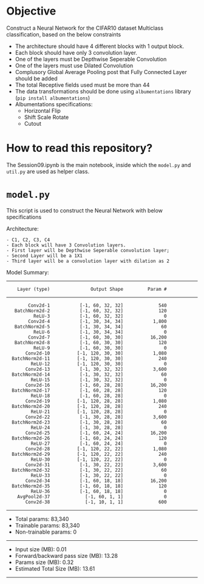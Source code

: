 # Objective

Construct a Neural Network for the CIFAR10 dataset Multiclass classification, based on the below constraints

- The architecture should have 4 different blocks with 1 output block.
- Each block should have only 3 convolution layer.
- One of the layers must be Depthwise Seperable Convolution
- One of the layers must use Dilated Convolution
- Complusory Global Average Pooling post that Fully Connected Layer should be added
- The total Receptive fields used must be more than 44
- The data transformations should be done using `albumentations` library (`pip install albumentations`)
- Albumentations specifications:
  - Horizontal Flip
  - Shift Scale Rotate
  - Cutout
 
# How to read this repository?

The Session09.ipynb is the main notebook, inside which the `model.py` and `util.py` are used as helper class.

# `model.py`

This script is used to construct the Neural Network with below specifications

Architecture:

    - C1, C2, C3, C4
    - Each block will have 3 Convolution layers.
    - First layer will be Depthwise Seperable convolution layer; 
    - Second Layer will be a 1X1
    - Third layer will be a convolution layer with dilation as 2

Model Summary:

----------------------------------------------------------------

        Layer (type)               Output Shape         Param #
        
----------------------------------------------------------------

            Conv2d-1           [-1, 60, 32, 32]             540
       BatchNorm2d-2           [-1, 60, 32, 32]             120
              ReLU-3           [-1, 60, 32, 32]               0
            Conv2d-4           [-1, 30, 34, 34]           1,800
       BatchNorm2d-5           [-1, 30, 34, 34]              60
              ReLU-6           [-1, 30, 34, 34]               0
            Conv2d-7           [-1, 60, 30, 30]          16,200
       BatchNorm2d-8           [-1, 60, 30, 30]             120
              ReLU-9           [-1, 60, 30, 30]               0
           Conv2d-10          [-1, 120, 30, 30]           1,080
      BatchNorm2d-11          [-1, 120, 30, 30]             240
             ReLU-12          [-1, 120, 30, 30]               0
           Conv2d-13           [-1, 30, 32, 32]           3,600
      BatchNorm2d-14           [-1, 30, 32, 32]              60
             ReLU-15           [-1, 30, 32, 32]               0
           Conv2d-16           [-1, 60, 28, 28]          16,200
      BatchNorm2d-17           [-1, 60, 28, 28]             120
             ReLU-18           [-1, 60, 28, 28]               0
           Conv2d-19          [-1, 120, 28, 28]           1,080
      BatchNorm2d-20          [-1, 120, 28, 28]             240
             ReLU-21          [-1, 120, 28, 28]               0
           Conv2d-22           [-1, 30, 28, 28]           3,600
      BatchNorm2d-23           [-1, 30, 28, 28]              60
             ReLU-24           [-1, 30, 28, 28]               0
           Conv2d-25           [-1, 60, 24, 24]          16,200
      BatchNorm2d-26           [-1, 60, 24, 24]             120
             ReLU-27           [-1, 60, 24, 24]               0
           Conv2d-28          [-1, 120, 22, 22]           1,080
      BatchNorm2d-29          [-1, 120, 22, 22]             240
             ReLU-30          [-1, 120, 22, 22]               0
           Conv2d-31           [-1, 30, 22, 22]           3,600
      BatchNorm2d-32           [-1, 30, 22, 22]              60
             ReLU-33           [-1, 30, 22, 22]               0
           Conv2d-34           [-1, 60, 18, 18]          16,200
      BatchNorm2d-35           [-1, 60, 18, 18]             120
             ReLU-36           [-1, 60, 18, 18]               0
        AvgPool2d-37             [-1, 60, 1, 1]               0
           Conv2d-38             [-1, 10, 1, 1]             600
           
----------------------------------------------------------------

- Total params: 83,340
- Trainable params: 83,340
- Non-trainable params: 0

----------------------------------------------------------------

- Input size (MB): 0.01
- Forward/backward pass size (MB): 13.28
- Params size (MB): 0.32
- Estimated Total Size (MB): 13.61

----------------------------------------------------------------
